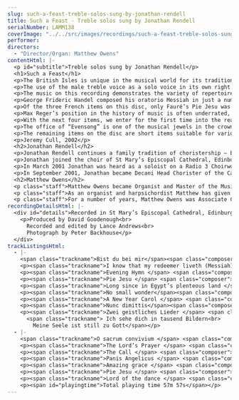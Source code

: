 ```yaml
---
slug: such-a-feast-treble-solos-sung-by-jonathan-rendell
title: Such a Feast - Treble solos sung by Jonathan Rendell
serialNumber: LAMM138
coverImage: "../../src/images/recordings/such-a-feast-treble-solos-sung-by-jonathan-rendell.jpg"
performer:
directors:
  - "Director/Organ: Matthew Owens"
contentHtml: |-
  <p id="subtitle">Treble solos sung by Jonathan Rendell</p>
  <h1>Such a Feast</h1>
  <p>The British Isles is unique in the musical world for its tradition of Anglican cathedral music. This tradition is centuries old and musically diverse: from monastic Gregorian chant, via the splendours of the sixteenth-century English polyphonic school and the nineteenth-century choral Renaissance, to the present day, where music from other countries and religious traditions is embraced. One of the particular features of our cathedral music has been its use of all-male choirs that is to say tenors and basses, countertenors and boy trebles: this gives the choral sound a distinctive English quality that is unrivalled anywhere else in the world. (Happily, a growing number of cathedral choirs now employ girls voices as well as boys, to great effect, including St Mary’s Episcopal Cathedral in Edinburgh.)</p>
  <p>The use of the male treble voice as a solo voice in its own right is sadly not as popular now as it once used to be. In the 1920s and 30s many head choristers achieved near star status as their choirmasters proudly showcased their skills - one has only to think of Ernest Lough, who sang under George Thalben-Ball at the Temple Church; his recording of O for the Wings of a Dove is now a classic of its time and, some would say, has never been surpassed.</p>
  <p>The music on this recording demonstrates the variety of repertoire that is available for this medium, as sung by the head chorister and other choristers of St Mary’s Episcopal Cathedral in Edinburgh. Not surprisingly, there is an element of compromise in this selection: some of it was originally composed with a female soprano voice in mind, whilst other pieces are more conventionally sung by a choir of upper voices.</p>
  <p>George Frideric Handel composed his oratorio Messiah in just a number of weeks in 1741, and its first performance was given in Dublin in 1742. It has become a perennial Christmas favourite with choirs and choral societies around the world, and is easily Handel’s most popular work. The beautiful soprano aria I know that my Redeemer liveth begins the third part of the oratorio, immediately following the famous Hallelujah Chorus, and is a simple, yet profound statement of belief; in this recording it is performed with obbligato violin solo and continuo. Another work that has become a favourite in the repertoire is Bach’s Bist du bei mir, BWV508. Unlike Handel’s aria, this is not part of a larger work, nor is it attributed to Bach. It was, however, included in the Clavierbüchlein der Anna Magdalena Bach, a collection of miscellaneous keyboard pieces, chorales and arias that J.S.Bach collected for the musical instruction of his second wife. Various composers were represented, including some from the Bach family, as well as Johann Adoph Hasse, Christian Petzold and Gottfried Heinrich Stolzel; it was the latter who contributed Bist du bei mir as a simple vocal line with figured bass. As with a number of other pieces from that period, this aria has become associated, somewhat erroneously, with J.S.Bach! This performance uses continuo (organ and cello), as does that of Purcell’s Evening Hymn; this dates from c.1688 and uses a beautiful, valedictory poem by Fuller. Purcell sets this over a simple ground bass to great emotional effect; it ends with long, arching melismas on the single word “Hallelujah”.</p>
  <p>Of the three French items on this disc, only Fauré’s Pie Jesu was originally composed for a treble voice; it comes from his Requiem of 1887-88, and was first performed on 16th January 1888 at a funeral in the Parisian church of La Madeleine, where Fauré was choirmaster at the time. At this stage the work had only five movements (Introit et Kyrie, Sanctus, Pie Jesu, Agnus Dei &amp; In Paradisum), and was scored for a small ensemble of violas, cellos and basses, with harp, timpani and organ. The Pie Jesu is intimate and simple, and the vocal lines are interspersed with gently, rocking figuration from the strings. Duruflé’s Requiem was first performed in 1947, and takes the Fauré as its model, although it is no pastiche: Duruflé expands Fauré’s formal plan and is harmonically more forward-looking, using plainchant as his musical source material. The Pie Jesu is the musical and emotional heart of the work, and is an achingly beautiful setting of the plainchant for treble (originally mezzo-soprano) and solo cello. César Franck’s motet Panis Angelicus is usually performed as a choral item, although originally it was never intended to be sung by a choir: it was, in fact, a tenor solo that Franck included in his Messe à 3 voix (1872) for soprano, tenor and bass soloists, accompanied by harp, organ, cello and double bass. This performance recreates this somewhat with an accompaniment of organ and cello.</p>
  <p>Max Reger’s position in the history of music is often underrated, partly because his own extraordinary talents were eclipsed by the more turbulent changes in the musical landscape at the time. His highly chromatic and texturally dense language would not have found favour with the advance of the Second Viennese School, although in many ways he was both the natural successor to the late nineteenth-century tradition laid down by Brahms, Mahler and Wagner, and a forerunner to early twentieth-century modernism (Strauss, Schoenberg etc). Reger is best known for his fine corpus of organ music, although there are many fine orchestral and chamber works; there are also a good many song cycles. His Zwei geistliches lieder date from 1907 and set two unrelated texts - one by Novalis (a.k.a. Friedrich von Hardenberg), the other a paraphrase of verses from Psalm 62; although simple and reflective, they display Reger’s harmonic style to good effect.</p>
  <p>With the next four items, we enter for the first time into the realms of cathedral repertoire proper. After Jerusalem and the anthem Blest Pair of Sirens, Parry is best known for his tune to the hymn Dear Lord and Father of mankind. The music originates in his oratorio Judith (1888), and is a tender ballad (Long since in Egypt’s plenteous land) sung by the queen to her children, reminding them of how God led the Israelites to safety. With the interludes and coda reinstated, this most familiar of melodies is given a new dimension, and, moreover, shows what influence the music of Brahms had on Parry. Ralph Vaughan Williams composed his Five Mystical Songs in 1911 to texts by the metaphysical poet George Herbert. The Call is the fourth of the set, and is usually sung by a baritone voice.</p>
  <p>The office of “Evensong” is one of the musical jewels in the crown of cathedral music, and the combination of psalms, responses and canticles all sung to a variety of music can be a most uplifting experience. One of the canticles prescribed for this service is the Nunc Dimittis, the song of Simeon taken from St Luke’s Gospel, after he had seen the infant Jesus presented in the Temple. The version included on this recording is not by a composer from the Anglican tradition, but by Geoffrey Burgon, a composer better-known for his incidental music for television, including the drama series Brideshead Revisited. His setting for treble voice and organ was the theme music for the 1979 TV series Tinker, Tailor, Soldier, Spy, and its haunting quality is the result of the abrupt shifts in tonality between phrases.</p>
  <p>The remaining items on the disc are short items suitable for various part of the church year. Benjamin Britten’s New Year Carol and Paul Edward’s No Small Wonder are simple, attractive strophic pieces applicable to the Christmas season. The setting of O Sacrum Convivium by Matthew Owens (the current Organist and Master of the Music at St Mary’s Cathedral) sets the Vespers antiphon for the Feast of Corpus Christi, and employs rich, French-style harmonies in the organ accompaniment to support the vocal line. The Swiss composer Frank Martin’s setting of the Lord’s Prayer uses repeated notes over undulating chordal harmony to create a calm, prayerful atmosphere. Finally, two well-known hymns are the basis for the colourful arrangements of Amazing Grace and Lord of the Dance by Powell and Matthew Owens respectively; both respond to the originals in an appropriate musical manner.</p>
  <p>Jeremy Cull, 2002</p>
  <h2>Jonathan Rendell</h2>
  <p>Jonathan Rendell continues a family tradition of choristership – both his Father and Grandfather were head choristers at Westminster Abbey. Jonathan was born in Windsor, Berkshire in 1988. Living in the cloisters at Windsor Castle, he spent his much of his early years listening to the choir at St George’s Chapel. He began his early music training on the piano and violin whilst at Trinity St Stephen Church of England School, Windsor. He became a member of the Berkshire Boys’ Choir with whom he sang until the family moved to Scotland.</p>
  <p>Jonathan joined the choir of St Mary’s Episcopal Cathedral, Edinburgh in 1999 singing over 250 services every year and taking part in the choir’s concerts, broadcasts and recordings. In July 2000 he played the part of Flavio in the Opera Theatre Company’s production of Handel’s Rodelinda at the Edinburgh Festival Theatre. He returned the following year as Cobweb in The Royal College of Music Benjamin Britten International Opera School’s highly acclaimed production of A Midsummer Night’s Dream. In December 2000 Jonathan represented St Mary’s Cathedral as treble soloist in a Raymond Gubbay Christmas Gala Concert at the Usher Hall with the Scottish Concert Orchestra and again in 2001 at the Royal Concert Hall, Glasgow, appearing alongside Ian McCaskill and Tim Brooke-Taylor respectively.</p>
  <p>In March 2001 Jonathan was heard as a soloist on a Radio 3 Choirworks Broadcast from Manchester’s Bridgewater Hall of Fauré’s Messe Basse, which the cathedral choir later recorded on the Lammas label to critical acclaim. During the Edinburgh Festival in 2001 Jonathan sang the boy’s solo role in the first performance of Dave Heath’s Requiem “The Beloved” which was recorded for release on the Blackbox label. He is also a soloist on a forthcoming disc of works by the Estonian composer, Arvo Pärt from whom St Mary’s Cathedral commissioned a setting of the Nunc dimittis.</p>
  <p>In September 2001, Jonathan became Decani Head Chorister of the Cathedral Choir. He has twice represented St Mary’s Music School in the Choir Schools Association Northern Division Annual Football Tournament, once as Captain. In September 2002 he took up an instrumental place at St Mary’s Music School, studying violin with Warren Jacobs.</p>
  <h2>Matthew Owens</h2>
  <p class="staff">Matthew Owens became Organist and Master of the Music at St Mary’s Cathedral, Edinburgh, in September 1999, at the age of 28. He is also a visiting Tutor in Organ Studies at the Royal Northern College of Music, Tutor in Organ Studies at St Mary’s Music School and Director of the Exon Singers. Born in Manchester, he studied at Chetham’s School of Music and was subsequently Organ Scholar at The Queen’s College, Oxford from where he graduated with honours in music and made his recording debut as a conductor on the ASV label at the age of 21. As a postgraduate he received the highest award for performance, the Professional Performance Diploma, with distinction, and won the college Bach prize at the Royal Northern College of Music; gained a Master’s Degree from the University of Manchester; won thirteen prizes in the diplomas of the Royal College of Organists and was awarded the Silver Medal of The Worshipful Company of Musicians. A Countess of Munster scholarship enabled Matthew to study with Jacques van Oortmerssen at the Sweelinck Conservatorium in Amsterdam in 1995 and in 1996 he was appointed Sub Organist of Manchester Cathedral. During his time in Manchester he broadcast twice weekly on BBC Radio 4’s Daily Service and was Tutor in Organ Studies at the RNCM and Chetham’s.</p>
  <p class="staff">As an organist and harpsichordist Matthew has given recitals in France and Switzerland and throughout the UK, including festival appearances at Lichfield, Newbury, Oxford and Peterborough and at venues such as St Paul’s Cathedral, Westminster Cathedral and St John’s Smith Square, and has given solo performances in New Zealand and Australia. As a conductor and solo organist he has premiered many works by leading composers including Gavin Bryars, Dave Heath, Francis Jackson, Gabriel Jackson, George Lloyd, Naji Hakim, James MacMillan, Arvo Pärt, Howard Skempton and Giles Swayne. He is increasingly active as a composer and some of his works have been recorded for commercial release.</p>
  <p class="staff">For a number of years, Matthew Owens was Associate Conductor of the National Youth Choir of Great Britain. In 1999, he made his professional orchestral conducting debut with the BT Scottish Ensemble and in July 2002, he made his Hungarian debut with the National Philharmonic Orchestra of Hungary. He regularly conducts the Orchestra of St Mary’s Music School (Scotland’s specialist music school) and with the Choir of St Mary’s Cathedral has made a number of highly acclaimed recordings.</p>
recordingDetailsHtml: |-
  <div id="details">Recorded in St Mary’s Episcopal Cathedral, Edinburgh 21st to 25th January 2002 by kind permission of the Provost.
    <p>Produced by David Goodenough<br>
      Recorded and edited by Lance Andrews<br>
      Photograph by Peter Backhouse</p>
  </div>
trackListingsHtml:
  - |-
    <span class="trackname">Bist du bei mir</span><span class="composer"> Johann Sebastian Bach</span>
    <p><span class="trackname">I know that my redeemer liveth (Messiah) </span> <span class="composer">Georg Friderick Handel</span></p>
    <p><span class="trackname">Evening Hymn </span> <span class="composer">Henry Purcell</span></p>
    <p><span class="trackname">Pie Jesu </span> <span class="composer">Gabriel Fauré</span></p>
    <p><span class="trackname">Long since in Egypt’s plenteous land </span> <span class="composer">Charles Hubert Hastings Parry</span></p>
    <p><span class="trackname">No small wonder</span><span class="composer"> Paul Edwards</span></p>
    <p><span class="trackname">A New Year Carol </span> <span class="composer">Benjamin Britten</span></p>
    <p><span class="trackname">Nunc dimittis</span><span class="composer"> Geoffrey Burgon</span></p>
    <p><span class="trackname">Zwei geistliches Lieder </span> <span class="composer">Max Reger</span><br>
      <span class="trackname"> Ich sehe dich in tausend Bildern<br>
        Meine Seele ist still zu Gott</span></p>
  - |-
    <span class="trackname">O sacrum convivium </span> <span class="composer">Matthew Owens</span>
    <p><span class="trackname">The Lord’s Prayer </span> <span class="composer">Frank Martin arr. Ian Tracey</span></p>
    <p><span class="trackname">The Call </span> <span class="composer">Ralph Vaughan Williams</span></p>
    <p><span class="trackname">Panis Angelicus </span> <span class="composer">César Franck</span></p>
    <p><span class="trackname">Amazing grace </span> <span class="composer">American trad. arr. Powell</span></p>
    <p><span class="trackname">Pie Jesu </span> <span class="composer">Maurice Duruflé</span></p>
    <p><span class="trackname">Lord of the dance </span> <span class="composer">Shaker tune arr. Matthew Owens</span></p>
    <p><span id="playingtime">Total playing time 57m 57s</span></p>
---
```

